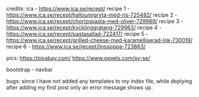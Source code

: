 credits: ica - https://www.ica.se/recept/
recipe 1 - https://www.ica.se/recept/halloumigryta-med-ris-725482/
recipe 2 - https://www.ica.se/recept/chorizopasta-med-oliver-729989/
recipe 3 - https://www.ica.se/recept/kycklinggratang-729963/
recipe 4 - https://www.ica.se/recept/pastasallad-722417/
recipe 5 - https://www.ica.se/recept/grilled-cheese-med-karamelliserad-lok-730019/
recipe 6 - https://www.ica.se/recept/linssoppa-723863/

pics:
https://pixabay.com/
https://www.pexels.com/sv-se/

bootstrap - navbar


bugs:
since I have not added any templates to my index file, while deplying after adding my first post only an error message shows up.